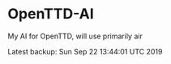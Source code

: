 # OpenTTD-AI
My AI for OpenTTD, will use primarily air

Latest backup: Sun Sep 22 13:44:01 UTC 2019

